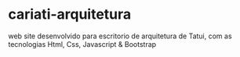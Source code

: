 # cariati-arquitetura
 web site desenvolvido para escritorio de arquitetura de Tatui, com as tecnologias Html, Css, Javascript & Bootstrap
